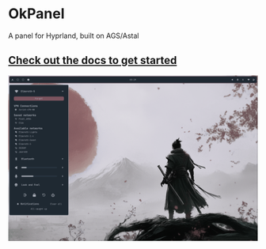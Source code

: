 # OkPanel

A panel for Hyprland, built on AGS/Astal

## [Check out the docs to get started](https://johnoberhauser.github.io/OkPanel/)

![screenshot](docs/screenshots/preview.png)
